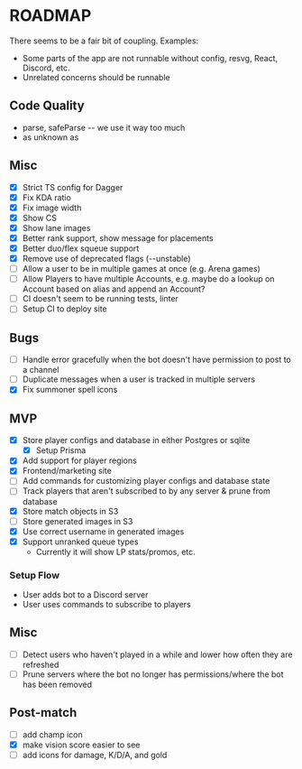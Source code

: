 # ROADMAP

There seems to be a fair bit of coupling. Examples:

- Some parts of the app are not runnable without config, resvg, React, Discord,
  etc.
- Unrelated concerns should be runnable

## Code Quality

- parse, safeParse -- we use it way too much
- as unknown as

## Misc

- [x] Strict TS config for Dagger
- [x] Fix KDA ratio
- [x] Fix image width
- [x] Show CS
- [x] Show lane images
- [x] Better rank support, show message for placements
- [x] Better duo/flex squeue support
- [x] Remove use of deprecated flags (--unstable)
- [ ] Allow a user to be in multiple games at once (e.g. Arena games)
- [ ] Allow Players to have multiple Accounts, e.g. maybe do a lookup on Account based on alias and append an Account?
- [ ] CI doesn't seem to be running tests, linter
- [ ] Setup CI to deploy site

## Bugs

- [ ] Handle error gracefully when the bot doesn't have permission to post to a
      channel
- [ ] Duplicate messages when a user is tracked in multiple servers
- [x] Fix summoner spell icons

## MVP

- [x] Store player configs and database in either Postgres or sqlite
  - [x] Setup Prisma
- [x] Add support for player regions
- [x] Frontend/marketing site
- [ ] Add commands for customizing player configs and database state
- [ ] Track players that aren't subscribed to by any server & prune from
      database
- [x] Store match objects in S3
- [ ] Store generated images in S3
- [x] Use correct username in generated images
- [x] Support unranked queue types
  - Currently it will show LP stats/promos, etc.

### Setup Flow

- User adds bot to a Discord server
- User uses commands to subscribe to players

## Misc

- [ ] Detect users who haven't played in a while and lower how often they are
      refreshed
- [ ] Prune servers where the bot no longer has permissions/where the bot has been
      removed

## Post-match

- [ ] add champ icon
- [x] make vision score easier to see
- [ ] add icons for damage, K/D/A, and gold
